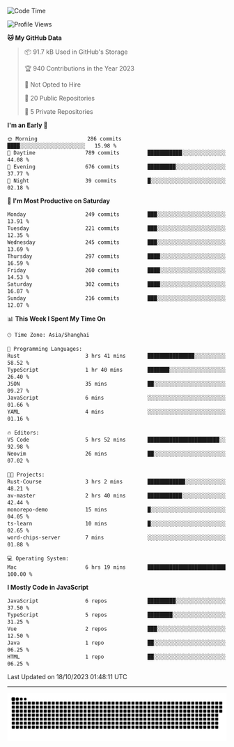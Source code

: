 <!--
<picture>
  <source
    srcset="https://github-readme-stats.vercel.app/api?username=kevinxft&show_icons=true&theme=dark"
    media="(prefers-color-scheme: dark)"
  />
  <source
    srcset="https://github-readme-stats.vercel.app/api?username=kevinxft&show_icons=true"
    media="(prefers-color-scheme: light), (prefers-color-scheme: no-preference)"
  />
  <img src="https://github-readme-stats.vercel.app/api?username=kevinxft&show_icons=true" />
</picture>
-->

<!--START_SECTION:waka-->
![Code Time](http://img.shields.io/badge/Code%20Time-1%2C267%20hrs%2010%20mins-blue)

![Profile Views](http://img.shields.io/badge/Profile%20Views-5-blue)

**🐱 My GitHub Data** 

> 📦 91.7 kB Used in GitHub's Storage 
 > 
> 🏆 940 Contributions in the Year 2023
 > 
> 🚫 Not Opted to Hire
 > 
> 📜 20 Public Repositories 
 > 
> 🔑 5 Private Repositories 
 > 
**I'm an Early 🐤** 

```text
🌞 Morning                286 commits         ████░░░░░░░░░░░░░░░░░░░░░   15.98 % 
🌆 Daytime                789 commits         ███████████░░░░░░░░░░░░░░   44.08 % 
🌃 Evening                676 commits         █████████░░░░░░░░░░░░░░░░   37.77 % 
🌙 Night                  39 commits          █░░░░░░░░░░░░░░░░░░░░░░░░   02.18 % 
```
📅 **I'm Most Productive on Saturday** 

```text
Monday                   249 commits         ███░░░░░░░░░░░░░░░░░░░░░░   13.91 % 
Tuesday                  221 commits         ███░░░░░░░░░░░░░░░░░░░░░░   12.35 % 
Wednesday                245 commits         ███░░░░░░░░░░░░░░░░░░░░░░   13.69 % 
Thursday                 297 commits         ████░░░░░░░░░░░░░░░░░░░░░   16.59 % 
Friday                   260 commits         ████░░░░░░░░░░░░░░░░░░░░░   14.53 % 
Saturday                 302 commits         ████░░░░░░░░░░░░░░░░░░░░░   16.87 % 
Sunday                   216 commits         ███░░░░░░░░░░░░░░░░░░░░░░   12.07 % 
```


📊 **This Week I Spent My Time On** 

```text
🕑︎ Time Zone: Asia/Shanghai

💬 Programming Languages: 
Rust                     3 hrs 41 mins       ███████████████░░░░░░░░░░   58.52 % 
TypeScript               1 hr 40 mins        ███████░░░░░░░░░░░░░░░░░░   26.40 % 
JSON                     35 mins             ██░░░░░░░░░░░░░░░░░░░░░░░   09.27 % 
JavaScript               6 mins              ░░░░░░░░░░░░░░░░░░░░░░░░░   01.66 % 
YAML                     4 mins              ░░░░░░░░░░░░░░░░░░░░░░░░░   01.16 % 

🔥 Editors: 
VS Code                  5 hrs 52 mins       ███████████████████████░░   92.98 % 
Neovim                   26 mins             ██░░░░░░░░░░░░░░░░░░░░░░░   07.02 % 

🐱‍💻 Projects: 
Rust-Course              3 hrs 2 mins        ████████████░░░░░░░░░░░░░   48.21 % 
av-master                2 hrs 40 mins       ███████████░░░░░░░░░░░░░░   42.44 % 
monorepo-demo            15 mins             █░░░░░░░░░░░░░░░░░░░░░░░░   04.05 % 
ts-learn                 10 mins             █░░░░░░░░░░░░░░░░░░░░░░░░   02.65 % 
word-chips-server        7 mins              ░░░░░░░░░░░░░░░░░░░░░░░░░   01.88 % 

💻 Operating System: 
Mac                      6 hrs 19 mins       █████████████████████████   100.00 % 
```

**I Mostly Code in JavaScript** 

```text
JavaScript               6 repos             █████████░░░░░░░░░░░░░░░░   37.50 % 
TypeScript               5 repos             ████████░░░░░░░░░░░░░░░░░   31.25 % 
Vue                      2 repos             ███░░░░░░░░░░░░░░░░░░░░░░   12.50 % 
Java                     1 repo              ██░░░░░░░░░░░░░░░░░░░░░░░   06.25 % 
HTML                     1 repo              ██░░░░░░░░░░░░░░░░░░░░░░░   06.25 % 
```




 Last Updated on 18/10/2023 01:48:11 UTC
<!--END_SECTION:waka-->

---

<picture>
  <source media="(prefers-color-scheme: dark)" srcset="https://raw.githubusercontent.com/kevinxft/kevinxft/output/github-contribution-grid-snake-dark.svg">
  <source media="(prefers-color-scheme: light)" srcset="https://raw.githubusercontent.com/kevinxft/kevinxft/output/github-contribution-grid-snake.svg">
  <img alt="github contribution grid snake animation" src="https://raw.githubusercontent.com/kevinxft/kevinxft/output/github-contribution-grid-snake.svg">
</picture>
